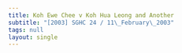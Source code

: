 ```yaml
---
title: Koh Ewe Chee v Koh Hua Leong and Another
subtitle: "[2003] SGHC 24 / 11\_February\_2003"
tags: null
layout: single
---
```


